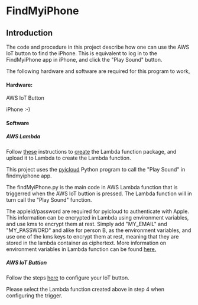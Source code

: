 # FindMyiPhone

## Introduction

The code and procedure in this project describe how one can use the AWS IoT button to find the iPhone. This is equivalent to log in to the FindMyiPhone app in iPhone, and click the "Play Sound" button.


The following hardware and software are required for this program to work,

#### Hardware:

AWS IoT Button

iPhone :-)

#### Software

##### AWS Lambda

Follow [these](http://docs.aws.amazon.com/lambda/latest/dg/lambda-python-how-to-create-deployment-package.html) instructions to [create](http://docs.aws.amazon.com/lambda/latest/dg/get-started-create-function.html) the Lambda function package, and upload it to Lambda to create the Lambda function.

This project uses the [pyicloud](https://github.com/picklepete/pyicloud) Python program to call the "Play Sound" in findmyiphone app.

The findMyiPhone.py is the main code in AWS Lambda function that is triggerred when the AWS IoT buttion is pressed. The Lambda function will in turn call the "Play Sound" function.

The appleid/password are required for pyicloud to authenticate with Apple. This information can be encrypted in Lambda using environment variables, and use kms to encrypt them at rest. Simply add "MY_EMAIL" and "MY_PASSWORD" and alike for person B, as the environment variables, and use one of the kms keys to encrypt them at rest, meaning that they are stored in the lambda container as ciphertext. More information on environment variables in Lambda function can be found [here.](http://docs.aws.amazon.com/lambda/latest/dg/env_variables.html)

##### AWS IoT Buttion

Follow the steps [here](http://docs.aws.amazon.com/iot/latest/developerguide/iot-button-lambda.html) to configure your IoT button.

Please select the Lambda function created above in step 4 when configuring the trigger.


